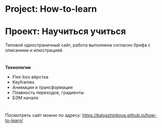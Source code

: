 # Project: How-to-learn 
# Проект: Научиться учиться 

Типовой одностраничный сайт, работа выполнена согласно брифа с описанием и илюстрацией.  
#

**Технологии**

* Flex-box вёрстка
* Keyframes
* Анимации и трансформации
* Плавность переходов, градиенты
* БЭМ начало
#

Посмотреть сайт можно по адресу: https://kalyazhinkova.github.io/how-to-learn/
